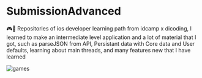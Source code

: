 # SubmissionAdvanced
🎮🤩 Repositories of ios developer learning path from idcamp x dicoding, I learned to make an intermediate level application and a lot of material that I got, such as parseJSON from API, Persistant data with Core data and User defaults, learning about main threads, and many features new that I have learned

![games](https://user-images.githubusercontent.com/59595501/127595396-da165bcb-c6ae-4fe6-9a56-fac5cea786f5.jpg)
